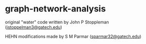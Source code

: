 # graph-network-analysis

original "water" code written by John P Stoppleman (jstoppelman3@gatech.edu)

HEHN modifications made by S M Parmar (sparmar32@gatech.edu)
